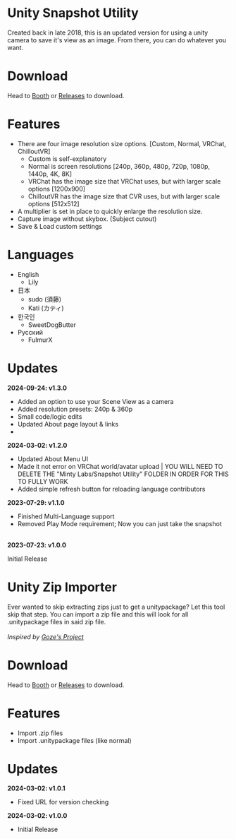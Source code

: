 <h1>Unity Snapshot Utility</h1>
<p>Created back in late 2018, this is an updated version for using a unity camera to save it's view as an image. From there, you can do whatever you want.</p>

<h1>Download</h1>
<p>Head to <a href="https://mintylabs.booth.pm/items/4949097">Booth</a> or <a href="https://github.com/Minty-Labs/Unity-Tools/releases">Releases</a> to download.</p>

<h1>Features</h1>
<ul>
  <li>
    There are four image resolution size options. [Custom, Normal, VRChat, ChilloutVR]
    <ul>
      <li>Custom is self-explanatory</li>
      <li>Normal is screen resolutions [240p, 360p, 480p, 720p, 1080p, 1440p, 4K, 8K]</li>
      <li>VRChat has the image size that VRChat uses, but with larger scale options [1200x900]</li>
      <li>ChilloutVR has the image size that CVR uses, but with larger scale options [512x512]</li>
    </ul>
  </li>
  <li>A multiplier is set in place to quickly enlarge the resolution size.</li>
  <li>Capture image without skybox. (Subject cutout)</li>
  <li>Save & Load custom settings</li>
</ul>

<h1>Languages</h1>
<p>
  <ul>
    <li>English
      <ul>
        <li>Lily</li>
      </ul>
    </li>
    <li>日本
      <ul>
        <li>sudo (須藤)</li>
        <li>Kati (カティ)</li>
      </ul>
    </li>
    <li>한국인
      <ul>
        <li>SweetDogButter</li>
      </ul>
    </li>
    <li>Русский
      <ul>
        <li>FulmurX</li>
      </ul>
    </li>
  </ul>
</p>

<h1>Updates</h1>
<b>2024-09-24: v1.3.0</b>
<p>
  <ul>
    <li>Added an option to use your Scene View as a camera</li>
    <li>Added resolution presets: 240p & 360p</li>
    <li>Small code/logic edits</li>
    <li>Updated About page layout & links</li>
    <li></li>
  </ul>
</p>
<b>2024-03-02: v1.2.0</b>
<p>
  <ul>
    <li>Updated About Menu UI</li>
    <li>Made it not error on VRChat world/avatar upload | YOU WILL NEED TO DELETE THE "Minty Labs/Snapshot Utility" FOLDER IN ORDER FOR THIS TO FULLY WORK</li>
    <li>Added simple refresh button for reloading language contributors</li>
  </ul>
</p>
<b>2023-07-29: v1.1.0</b>
<p>
  <ul>
    <li>Finished Multi-Language support</li>
    <li>Removed Play Mode requirement; Now you can just take the snapshot</li>
  </ul>
</p>
<br>
<b>2023-07-23: v1.0.0</b>
<p>Initial Release</p>

<h1>Unity Zip Importer</h1>
<p>Ever wanted to skip extracting zips just to get a unitypackage? Let this tool skip that step. You can import a zip file and this will look for all .unitypackage files in said zip file.
<br><br>
<i>Inspired by <a href="https://goze.booth.pm/items/4571505" target="_blank">Goze's Project</a></i>
</p>

<h1>Download</h1>
<p>Head to <a href="https://mintylabs.booth.pm/items/5527952">Booth</a> or <a href="https://github.com/Minty-Labs/Unity-Tools/releases">Releases</a> to download.</p>

<h1>Features</h1>
<ul>
  <li>Import .zip files</li>
  <li>Import .unitypackage files (like normal)</li>
</ul>

<h1>Updates</h1>
<b>2024-03-02: v1.0.1</b>
<p>
  <ul>
    <li>Fixed URL for version checking</li>
  </ul>
</p>
<b>2024-03-02: v1.0.0</b>
<p>
  <ul>
    <li>Initial Release</li>
  </ul>
</p>